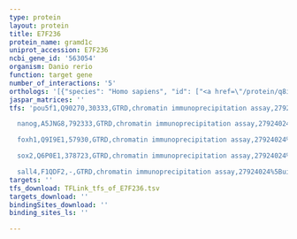 ```yaml
---
type: protein
layout: protein
title: E7F236
protein_name: gramd1c
uniprot_accession: E7F236
ncbi_gene_id: '563054'
organism: Danio rerio
function: target gene
number_of_interactions: '5'
orthologs: '[{"species": "Homo sapiens", "id": ["<a href=\"/protein/q8iys0\">Q8IYS0</a>"]}, {"species": "Mus musculus", "id": ["<a href=\"/protein/q8ci52\">Q8CI52</a>"]}, {"species": "Rattus norvegicus", "id": ["<a href=\"/protein/d4a135\">D4A135</a>"]}, {"species": "Saccharomyces cerevisiae", "id": ["<a href=\"/protein/p43560\">P43560</a>", "<a href=\"/protein/q08001\">Q08001</a>"]}]'
jaspar_matrices: ''
tfs: 'pou5f1,Q90270,30333,GTRD,chromatin immunoprecipitation assay,27924024%5Buid%5D,No

  nanog,A5JNG8,792333,GTRD,chromatin immunoprecipitation assay,27924024%5Buid%5D,No

  foxh1,Q9I9E1,57930,GTRD,chromatin immunoprecipitation assay,27924024%5Buid%5D,No

  sox2,Q6P0E1,378723,GTRD,chromatin immunoprecipitation assay,27924024%5Buid%5D,No

  sall4,F1QDF2,-,GTRD,chromatin immunoprecipitation assay,27924024%5Buid%5D,No'
targets: ''
tfs_download: TFLink_tfs_of_E7F236.tsv
targets_download: ''
bindingSites_download: ''
binding_sites_ls: ''

---
```

